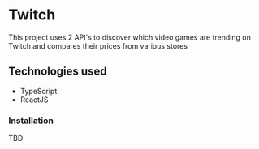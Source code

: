# Twitch

This project uses 2 API's to discover which video games are trending on Twitch and compares their prices from various stores

## Technologies used

- TypeScript
- ReactJS

### Installation
TBD
